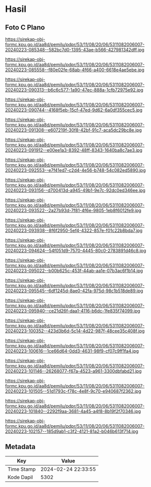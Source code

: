 # Hasil

## Foto C Plano

https://sirekap-obj-formc.kpu.go.id/aa8d/pemilu/pdpr/53/11/08/20/06/5311082006007-20240223-085348--582bc7d0-1395-43ae-b566-427981342dff.jpg

https://sirekap-obj-formc.kpu.go.id/aa8d/pemilu/pdpr/53/11/08/20/06/5311082006007-20240223-085558--f80e02fe-68ab-4f66-a400-6618e4ae5ebe.jpg

https://sirekap-obj-formc.kpu.go.id/aa8d/pemilu/pdpr/53/11/08/20/06/5311082006007-20240223-090313--b6c6c577-1a90-47ec-888a-1cfb72975e92.jpg

https://sirekap-obj-formc.kpu.go.id/aa8d/pemilu/pdpr/53/11/08/20/06/5311082006007-20240223-090744--4168f5eb-15cf-47ed-9d62-6a0df355cec5.jpg

https://sirekap-obj-formc.kpu.go.id/aa8d/pemilu/pdpr/53/11/08/20/06/5311082006007-20240223-091308--e607219f-30f8-42bf-91c7-aca5dc29bc8e.jpg

https://sirekap-obj-formc.kpu.go.id/aa8d/pemilu/pdpr/53/11/08/20/06/5311082006007-20240223-091912--e00ee1a3-8392-48ff-8343-1640ba8c7ae3.jpg

https://sirekap-obj-formc.kpu.go.id/aa8d/pemilu/pdpr/53/11/08/20/06/5311082006007-20240223-092553--e7f41ed7-c2d4-4e56-b748-54c082ed5890.jpg

https://sirekap-obj-formc.kpu.go.id/aa8d/pemilu/pdpr/53/11/08/20/06/5311082006007-20240223-093156--d700413d-a945-49b1-9e7c-92dc0ed346ee.jpg

https://sirekap-obj-formc.kpu.go.id/aa8d/pemilu/pdpr/53/11/08/20/06/5311082006007-20240223-093522--2a27b93d-7f81-4f6e-9805-1eb8f6012fe9.jpg

https://sirekap-obj-formc.kpu.go.id/aa8d/pemilu/pdpr/53/11/08/20/06/5311082006007-20240223-093938--8f6f2950-5ef4-4322-857e-f01c22b8bda7.jpg

https://sirekap-obj-formc.kpu.go.id/aa8d/pemilu/pdpr/53/11/08/20/06/5311082006007-20240223-094624--54f051d9-7570-4445-80c0-2783891d46c8.jpg

https://sirekap-obj-formc.kpu.go.id/aa8d/pemilu/pdpr/53/11/08/20/06/5311082006007-20240223-095022--b00b625c-453f-44ab-aa1e-07b3ac6f1b14.jpg

https://sirekap-obj-formc.kpu.go.id/aa8d/pemilu/pdpr/53/11/08/20/06/5311082006007-20240223-095545--6df1245d-8ae0-42fa-975d-98c1b518de89.jpg

https://sirekap-obj-formc.kpu.go.id/aa8d/pemilu/pdpr/53/11/08/20/06/5311082006007-20240223-095940--ce21d26f-daa1-4116-b6dc-1fe835f74099.jpg

https://sirekap-obj-formc.kpu.go.id/aa8d/pemilu/pdpr/53/11/08/20/06/5311082006007-20240223-100352--423d3b6d-5c14-4d22-987f-48cee35c408f.jpg

https://sirekap-obj-formc.kpu.go.id/aa8d/pemilu/pdpr/53/11/08/20/06/5311082006007-20240223-100616--1ce66d64-0dd3-4631-98f9-cf07c9ff1fa4.jpg

https://sirekap-obj-formc.kpu.go.id/aa8d/pemilu/pdpr/53/11/08/20/06/5311082006007-20240223-101146--26268077-f67a-4523-a961-3300dbfabd21.jpg

https://sirekap-obj-formc.kpu.go.id/aa8d/pemilu/pdpr/53/11/08/20/06/5311082006007-20240223-101505--51d1793c-f78c-4e8f-9c70-e940687f2362.jpg

https://sirekap-obj-formc.kpu.go.id/aa8d/pemilu/pdpr/53/11/08/20/06/5311082006007-20240223-101840--2292f9aa-3681-4a45-a4f8-8b19f2f70346.jpg

https://sirekap-obj-formc.kpu.go.id/aa8d/pemilu/pdpr/53/11/08/20/06/5311082006007-20240223-102157--185d9ab1-c3f2-4121-81a2-b046b613f714.jpg


## Metadata

| Key        | Value               |
| ---------- | ------------------- |
| Time Stamp | 2024-02-24 22:33:55 |
| Kode Dapil | 5302                |



